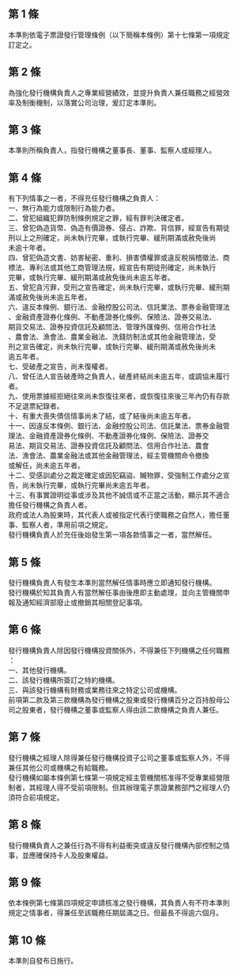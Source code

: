 第 1 條
-------
本準則依電子票證發行管理條例（以下簡稱本條例）第十七條第一項規定  
訂定之。

第 2 條
-------
為強化發行機構負責人之專業經營績效，並提升負責人兼任職務之經營效  
率及制衡機制，以落實公司治理，爰訂定本準則。

第 3 條
-------
本準則所稱負責人，指發行機構之董事長、董事、監察人或經理人。

第 4 條
-------
有下列情事之一者，不得充任發行機構之負責人：  
一、無行為能力或限制行為能力者。  
二、曾犯組織犯罪防制條例規定之罪，經有罪判決確定者。  
三、曾犯偽造貨幣、偽造有價證券、侵占、詐欺、背信罪，經宣告有期徒  
    刑以上之刑確定，尚未執行完畢，或執行完畢、緩刑期滿或赦免後尚  
    未逾十年者。  
四、曾犯偽造文書、妨害秘密、重利、損害債權罪或違反稅捐稽徵法、商  
    標法、專利法或其他工商管理法規，經宣告有期徒刑確定，尚未執行  
    完畢，或執行完畢、緩刑期滿或赦免後尚未逾五年者。  
五、曾犯貪污罪，受刑之宣告確定，尚未執行完畢，或執行完畢、緩刑期  
    滿或赦免後尚未逾五年者。  
六、違反本條例、銀行法、金融控股公司法、信託業法、票券金融管理法  
    、金融資產證券化條例、不動產證券化條例、保險法、證券交易法、  
    期貨交易法、證券投資信託及顧問法、管理外匯條例、信用合作社法  
    、農會法、漁會法、農業金融法、洗錢防制法或其他金融管理法，受  
    刑之宣告確定，尚未執行完畢，或執行完畢、緩刑期滿或赦免後尚未  
    逾五年者。  
七、受破產之宣告，尚未復權者。  
八、曾任法人宣告破產時之負責人，破產終結尚未逾五年，或調協未履行  
    者。  
九、使用票據經拒絕往來尚未恢復往來者，或恢復往來後三年內仍有存款  
    不足退票紀錄者。  
十、有重大喪失債信情事尚未了結，或了結後尚未逾五年者。  
十一、因違反本條例、銀行法、金融控股公司法、信託業法、票券金融管  
      理法、金融資產證券化條例、不動產證券化條例、保險法、證券交  
      易法、期貨交易法、證券投資信託及顧問法、信用合作社法、農會  
      法、漁會法、農業金融法或其他金融管理法，經主管機關命令撤換  
      或解任，尚未逾五年者。  
十二、受感訓處分之裁定確定或因犯竊盜、贓物罪，受強制工作處分之宣  
      告，尚未執行完畢，或執行完畢尚未逾五年者。  
十三、有事實證明從事或涉及其他不誠信或不正當之活動，顯示其不適合  
      擔任發行機構之負責人者。  
政府或法人為股東時，其代表人或被指定代表行使職務之自然人，擔任董  
事、監察人者，準用前項之規定。  
發行機構負責人於充任後始發生第一項各款情事之一者，當然解任。

第 5 條
-------
發行機構負責人有發生本準則當然解任情事時應立即通知發行機構。  
發行機構於知其負責人有當然解任事由後應即主動處理，並向主管機關申  
報及通知經濟部廢止或撤銷其相關登記事項。

第 6 條
-------
發行機構負責人除因發行機構投資關係外，不得兼任下列機構之任何職務  
：  
一、其他發行機構。  
二、該發行機構所簽訂之特約機構。  
三、與該發行機構有財務或業務往來之特定公司或機構。  
前項第二款及第三款機構為發行機構之股東或發行機構百分之百持股母公  
司之股東者，發行機構之董事或監察人得由該二款機構之負責人兼任。

第 7 條
-------
發行機構之經理人除得兼任發行機構投資子公司之董事或監察人外，不得  
兼任其他公司或機構之有給職務。  
發行機構如屬本條例第七條第一項規定經主管機關核准得不受專業經營限  
制者，其經理人得不受前項限制。但其辦理電子票證業務部門之經理人仍  
須符合前項規定。

第 8 條
-------
發行機構負責人之兼任行為不得有利益衝突或違反發行機構內部控制之情  
事，並應確保持卡人及股東權益。

第 9 條
-------
依本條例第七條第四項規定申請核准之發行機構，其負責人有不符本準則  
規定之情事者，得兼任至該職務任期屆滿之日。但最長不得逾六個月。

第 10 條
--------
本準則自發布日施行。

